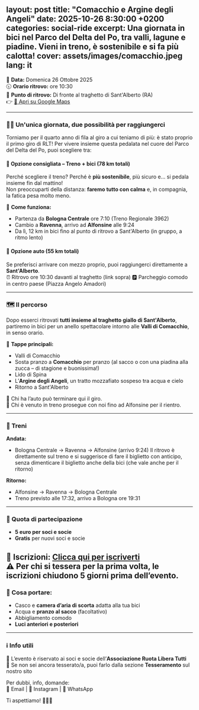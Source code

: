 layout: post
title: "Comacchio e Argine degli Angeli"
date: 2025-10-26 8:30:00 +0200
categories: social-ride
excerpt: Una giornata in bici nel Parco del Delta del Po, tra valli, lagune e piadine. Vieni in treno, è sostenibile e si fa più calotta!
cover: assets/images/comacchio.jpeg
lang: it
---

📅 **Data:** Domenica 26 Ottobre 2025  
🕥 **Orario ritrovo:** ore 10:30  
📍 **Punto di ritrovo:** Di fronte al traghetto di Sant'Alberto (RA)  
👉 [📍 Apri su Google Maps](https://maps.app.goo.gl/7deH5nQXHWxdVGpu6)

---

### 🚴‍♀️ Un'unica giornata, due possibilità per raggiungerci

Torniamo per il quarto anno di fila al giro a cui teniamo di più: è stato proprio il primo giro di RLT! 
Per vivere insieme questa pedalata nel cuore del Parco del Delta del Po, puoi scegliere tra:

#### 🌿 **Opzione consigliata – Treno + bici (78 km totali)**  
Perché scegliere il treno? Perché è **più sostenibile**, più sicuro e… si pedala insieme fin dal mattino!  
Non preoccuparti della distanza: **faremo tutto con calma** e, in compagnia, la fatica pesa molto meno.

📌 **Come funziona:**
- Partenza da **Bologna Centrale** ore 7:10 (Treno Regionale 3962)
- Cambio a **Ravenna**, arrivo ad **Alfonsine** alle 9:24  
- Da lì, 12 km in bici fino al punto di ritrovo a Sant'Alberto (in gruppo, a ritmo lento)

#### 🚗 **Opzione auto (55 km totali)**  
Se preferisci arrivare con mezzo proprio, puoi raggiungerci direttamente a **Sant'Alberto**.  
⏰ Ritrovo ore 10:30 davanti al traghetto (link sopra)
🅿️ Parcheggio comodo in centro paese (Piazza Angelo Amadori)

---

### 🗺️ Il percorso

Dopo esserci ritrovati **tutti insieme al traghetto giallo di Sant'Alberto**, partiremo in bici per un anello spettacolare intorno alle **Valli di Comacchio**, in senso orario.

📍 **Tappe principali:**
- Valli di Comacchio  
- Sosta pranzo a **Comacchio** per pranzo (al sacco o con una piadina alla zucca – di stagione e buonissima!)  
- Lido di Spina  
- L’**Argine degli Angeli**, un tratto mozzafiato sospeso tra acqua e cielo  
- Ritorno a Sant'Alberto

🚗 Chi ha l’auto può terminare qui il giro.  
🚆 Chi è venuto in treno prosegue con noi fino ad Alfonsine per il rientro.

---

### 🚆 Treni

**Andata:**
- Bologna Centrale → Ravenna → Alfonsine (arrivo 9:24)
Il ritrovo è direttamente sul treno e si suggerisce di fare il biglietto con anticipo, senza dimenticare il biglietto anche della bici (che vale anche per il ritorno)

**Ritorno:**
- Alfonsine → Ravenna → Bologna Centrale  
- Treno previsto alle 17:32, arrivo a Bologna ore 19:31

---

### 💸 Quota di partecipazione
- **5 euro per soci e socie**  
- **Gratis** per nuovi soci e socie  

📝 **Iscrizioni:** [Clicca qui per iscriverti](https://forms.gle/QtCUv8fBqxnvMNda9)  
⚠️ Per chi si tessera per la prima volta, le iscrizioni chiudono **5 giorni prima** dell’evento. 
---

### 🧳 Cosa portare:
- Casco e **camera d’aria di scorta** adatta alla tua bici  
- Acqua e **pranzo al sacco** (facoltativo)  
- Abbigliamento comodo  
- **Luci anteriori e posteriori**  

---

### ℹ️ Info utili

👥 L’evento è riservato ai soci e socie dell’**Associazione Ruota Libera Tutti**  
🔗 Se non sei ancora tesserato/a, puoi farlo dalla sezione **Tesseramento** sul nostro sito  

Per dubbi, info, domande:  
📧 Email | 📱 Instagram | 💬 WhatsApp  

Ti aspettiamo! 🚴‍♀️🌊
